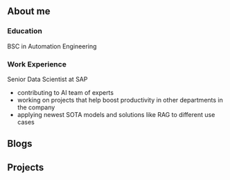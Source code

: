 ## About me 

### Education
BSC in Automation Engineering 

### Work Experience
Senior Data Scientist at SAP
  - contributing to AI team of experts
  - working on projects that help boost productivity in other departments in the company
  - applying newest SOTA models and solutions like RAG to different use cases
    

## Blogs

## Projects
